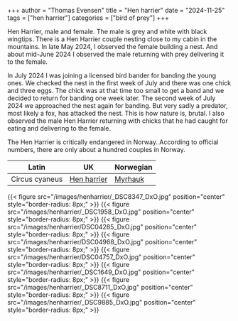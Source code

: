 +++
author = "Thomas Evensen"
title = "Hen harrier"
date = "2024-11-25"
tags = ["hen harrier"]
categories = ["bird of prey"]
+++

Hen Harrier, male and female. The male is grey and white with black wingtips. There is a Hen Harrier couple nesting close to my cabin in the mountains.
In late May 2024, I observed the female building a nest. And about mid-June 2024 I observed the male returning with prey delivering it to the female.

In July 2024 I was joining a licensed bird bander for banding the young ones. We checked the nest in the first week of July and there was one chick and three eggs.
The chick was at that time too small to get a band and we decided to return for banding one week later. The second week of July 2024 we approached the nest again for banding.
But very sadly a predator, most likely a fox, has attacked the nest. This is how nature is, brutal. I also observed the male Hen Harrier returning with chicks that he had caught
for eating and delivering to the female.

The Hen Harrier is critically endangered in Norway. According to official numbers, there are only about a hundred couples in Norway.

| Latin      | UK | Norwegian |
| --------- |  --------- |    --------- |
|  Circus cyaneus |  [Hen harrier](https://en.wikipedia.org/wiki/Hen_harrier) |  [Myrhauk](https://no.wikipedia.org/wiki/Myrhauk) |

{{< figure src="/images/henharrier/_DSC8347_DxO.jpg" position="center" style="border-radius: 8px;" >}}
{{< figure src="/images/henharrier/_DSC1958_DxO.jpg" position="center" style="border-radius: 8px;" >}}
{{< figure src="/images/henharrier/DSC04285_DxO.jpg" position="center" style="border-radius: 8px;" >}}
{{< figure src="/images/henharrier/DSC04968_DxO.jpg" position="center" style="border-radius: 8px;" >}}
{{< figure src="/images/henharrier/DSC04757_DxO.jpg" position="center" style="border-radius: 8px;" >}}
{{< figure src="/images/henharrier/_DSC1649_DxO.jpg" position="center" style="border-radius: 8px;" >}}
{{< figure src="/images/henharrier/_DSC8711_DxO.jpg" position="center" style="border-radius: 8px;" >}}
{{< figure src="/images/henharrier/_DSC9885_DxO.jpg" position="center" style="border-radius: 8px;" >}}
